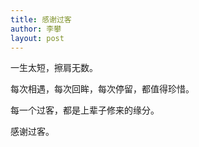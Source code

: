 ```yaml
---
title: 感谢过客
author: 李攀
layout: post
---
```

一生太短，擦肩无数。

每次相遇，每次回眸，每次停留，都值得珍惜。

每一个过客，都是上辈子修来的缘分。

感谢过客。

